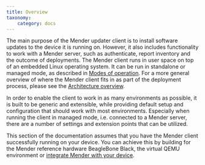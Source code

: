 ```yaml
---
title: Overview
taxonomy:
    category: docs
---
```


The main purpose of the Mender updater client is to install software updates to the device it is running on.
However, it also includes functionality to work with a Mender server, such as authenticate, report inventory
and the outcome of deployments. The Mender client runs in user space on top of an embedded Linux operating system.
It can be run in standalone or managed mode, as described in [Modes of operation](../../Architecture/overview#modes-of-operation).
For a more general overview of where the Mender client fits in as part of the deployment process,
please see the [Architecture overview](../../Architecture/overview).

In order to enable the client to work in as many environments as possible, it is built to be generic and extensible,
while providing default setup and configuration that should work with most environments. Especially when running
the client in managed mode, i.e. connected to a Mender server, there are a number of settings and extension points that can be utilized.

This section of the documentation assumes that you have the Mender client successfully running on your device. You can achieve this
by building for the Mender reference hardware BeagleBone Black, the virtual QEMU environment or
[integrate Mender with your device](../../Devices).
